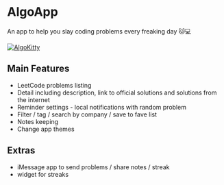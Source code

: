 # AlgoApp 
An app to help you slay coding problems every freaking day 🐱💻

[![AlgoKitty](https://github.com/itsmeichigo/AlgoApp/blob/master/10.png)]((https://www.producthunt.com/posts/algokitty))


## Main Features

- LeetCode problems listing
- Detail including description, link to official solutions and solutions from the internet
- Reminder settings - local notifications with random problem
- Filter / tag / search by company / save to fave list
- Notes keeping
- Change app themes

## Extras

- iMessage app to send problems / share notes / streak
- widget for streaks

